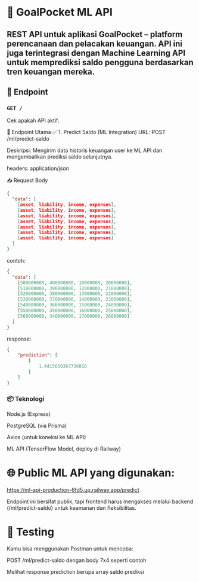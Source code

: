 # 🧠 GoalPocket ML API
REST API untuk aplikasi GoalPocket – platform perencanaan dan pelacakan keuangan. API ini juga terintegrasi dengan Machine Learning API untuk memprediksi saldo pengguna berdasarkan tren keuangan mereka.
---

## 🚀 Endpoint

### `GET /`
Cek apakah API aktif.

🚀 Endpoint Utama
✅ 1. Predict Saldo (ML Integration)
URL: POST /ml/predict-saldo

Deskripsi: Mengirim data historis keuangan user ke ML API dan mengembalikan prediksi saldo selanjutnya.

headers: application/json

📥 Request Body
```json
{
  "data": [
    [asset, liability, income, expenses],
    [asset, liability, income, expenses],
    [asset, liability, income, expenses],
    [asset, liability, income, expenses],
    [asset, liability, income, expenses],
    [asset, liability, income, expenses],
    [asset, liability, income, expenses]
  ]
}

```
contoh:
```json
{
  "data": [
    [500000000, 400000000, 10000000, 20000000],
    [510000000, 390000000, 12000000, 21000000],
    [520000000, 380000000, 13000000, 22000000],
    [530000000, 370000000, 14000000, 23000000],
    [540000000, 360000000, 15000000, 24000000],
    [550000000, 350000000, 16000000, 25000000],
    [560000000, 340000000, 17000000, 26000000]
  ]
}
```

response:
```json
{
    "prediction": [
        [
            1.4415650367736816
        ]
    ]
}
```

### 📦 Teknologi
Node.js (Express)

PostgreSQL (via Prisma)

Axios (untuk koneksi ke ML API)

ML API (TensorFlow Model, deploy di Railway)

# 🌐 Public ML API yang digunakan:
https://ml-api-production-6fd5.up.railway.app/predict

Endpoint ini bersifat publik, tapi frontend harus mengakses melalui backend (/ml/predict-saldo) untuk keamanan dan fleksibilitas.

# 🧪 Testing
Kamu bisa menggunakan Postman untuk mencoba:

POST /ml/predict-saldo dengan body 7x4 seperti contoh

Melihat response prediction berupa array saldo prediksi

